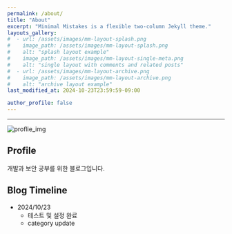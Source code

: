 ```yaml
---
permalink: /about/
title: "About"
excerpt: "Minimal Mistakes is a flexible two-column Jekyll theme."
layouts_gallery:
#  - url: /assets/images/mm-layout-splash.png
#    image_path: /assets/images/mm-layout-splash.png
#    alt: "splash layout example"
#    image_path: /assets/images/mm-layout-single-meta.png
#    alt: "single layout with comments and related posts"
#  - url: /assets/images/mm-layout-archive.png
#    image_path: /assets/images/mm-layout-archive.png
#    alt: "archive layout example"
last_modified_at: 2024-10-23T23:59:59-09:00

author_profile: false
---
```


----
![proflie_img](https://tistory1.daumcdn.net/tistory/7355544/attach/0444720b6fa942deb0d45664d1044551)

## Profile
개발과 보안 공부를 위한 블로그입니다.

## Blog Timeline
- 2024/10/23
  - 테스트 및 설정 완료
  - category update
